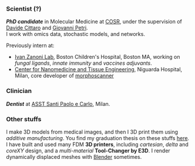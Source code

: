 ### Scientist (?)
***PhD candidate*** in Molecular Medicine at [COSR](https://research.hsr.it/en/centers/omics-sciences.html), under the supervision of [Davide Cittaro](https://github.com/dawe) and [Giovanni Petri](https://github.com/lordgrilo).\
I work with omics data, stochastic models, and networks.

Previously intern at:
- [Ivan Zanoni Lab](https://www.zanonilab.com/), Boston Children's Hospital, Boston MA, working on *fungal ligands*, *innate immunity* and *vaccines adjuvants*.
- [Center for Nanomedicine and Tissue Engineering](https://www.cnte.science/), Niguarda Hospital, Milan, core developer of [morphoscanner](https://github.com/lillux/morphoscanner)

### Clinician
***Dentist*** at [ASST Santi Paolo e Carlo](https://www.asst-santipaolocarlo.it/), Milan.

### Other stuffs
I make 3D models from medical images, and then I 3D print them using *additive manufacturing*. You find my graduation thesis on these stuffs [here](https://github.com/lillux/Technology-in-Dentistry).\
I have built and used many FDM **3D printers**, including *cartesian*, *delta* and *coreXY* design, and a *multi-material* **Tool-Changer by E3D**. I render dynamically displaced meshes with [Blender](https://www.blender.org/) sometimes.
